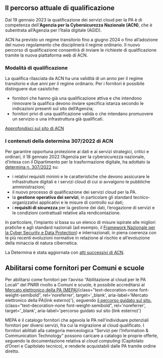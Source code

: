 ## Il percorso attuale di qualificazione
Dal 19 gennaio 2023 la qualificazione dei servizi cloud per la PA è di competenza dell’**Agenzia per la Cybersicurezza Nazionale (ACN)**, che è subentrata all’Agenzia per l’Italia digitale (AGID).

ACN ha previsto un regime transitorio fino a giugno 2024 o fino all’adozione del nuovo regolamento che disciplinerà il regime ordinario. Il nuovo percorso di qualificazione consentirà di inviare le richieste di qualificazione tramite la nuova piattaforma web di ACN.

### Modalità di qualificazione
La qualifica rilasciata da ACN ha una validità di un anno per il regime transitorio e due anni per il regime ordinario. Per i fornitori è possibile distinguere due casistiche: 
- fornitori che hanno già una qualificazione attiva e che intendono rinnovare la qualifica devono inviare specifica istanza secondo le indicazioni presenti sul sito dell’Agenzia; 
- fornitori privi di una qualificazione valida o che intendano promuovere un servizio o una infrastruttura già qualificati. 

<div class="col-12 text-center mt-3 mb-5">
<a href="https://www.acn.gov.it/strategia/strategia-cloud-italia/qualificazione-cloud" class="btn btn-primary" target="_blank">Approfondisci sul sito di ACN</a>
</div>

### I contenuti della determina 307/2022 di ACN
Per garantire opportuna protezione ai dati e ai servizi strategici, critici e ordinari, il 18 gennaio 2022 l’Agenzia per la cybersicurezza nazionale, d’intesa con il Dipartimento per la trasformazione digitale, ha adottato la [determina n. 307/2022](https://assets.innovazione.gov.it/1642694131-det_307_cloud_ulteriorilerqc_20220118.pdf) su:
* i relativi requisiti minimi e le caratteristiche che devono assicurare le infrastrutture digitali e i servizi cloud di cui si avvalgono le pubbliche amministrazioni;
* il nuovo processo di qualificazione dei servizi cloud per la PA.
* la **gestione operativa dei servizi**, in particolare gli standard tecnico-organizzativi applicativi e le misure di controllo sui dati;
* i **requisiti di sicurezza** per la gestione dei dati, l’erogazione di servizi e le condizioni contrattuali relative alla rendicontazione.

In particolare, l’impianto si basa su un elenco di misure ispirate alle migliori pratiche e agli standard nazionali (ad esempio, il [Framework Nazionale per la Cyber Security e Data Protection](https://www.cybersecurityframework.it/)) e internazionali, in piena coerenza con le più recenti evoluzioni normative in relazione al rischio e all’evoluzione della minaccia di natura cibernetica.

La Determina è stata aggiornata con [atti successivi di ACN](https://www.acn.gov.it/strategia/strategia-cloud-italia/qualificazione-cloud ).

## Abilitarsi come fornitori per Comuni e scuole
Per abilitarsi come fornitori per l’avviso “Abilitazione al cloud per le PA Locali” del PNRR rivolto a Comuni e scuole, è possibile accreditarsi al [Mercato elettronico della PA (MEPA)](https://www.acquistinretepa.it){class="text-decoration-none font-weight-semibold", rel='noreferrer', target='_blank', aria-label='Mercato elettronico della PA(link esterno)'}, seguendo [il percorso guidato sul sito.](https://www.acquistinretepa.it/opencms/opencms/come_vendere.html){class="text-decoration-none font-weight-semibold", rel='noreferrer', target='_blank', aria-label='percorso guidato sul sito (link esterno)'}

MEPA è il catalogo fornitori che agevola le PA nell’individuare potenziali fornitori per diversi servizi, fra cui la migrazione al cloud qualificato. I fornitori abilitati alla categoria merceologica “Servizi per l’Information & Communication Technology” possono caricare a catalogo le proprie offerte, seguendo la documentazione relativa al _cloud computing_ (Capitolato d’Oneri e Capitolato tecnico), e renderle acquistabili dalle PA tramite ordine diretto.
